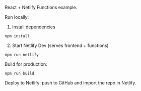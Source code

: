React + Netlify Functions example.

Run locally:

1. Install dependencies

```
npm install
```

2. Start Netlify Dev (serves frontend + functions)

```
npm run netlify
```

Build for production:

```
npm run build
```

Deploy to Netlify: push to GitHub and import the repo in Netlify.
